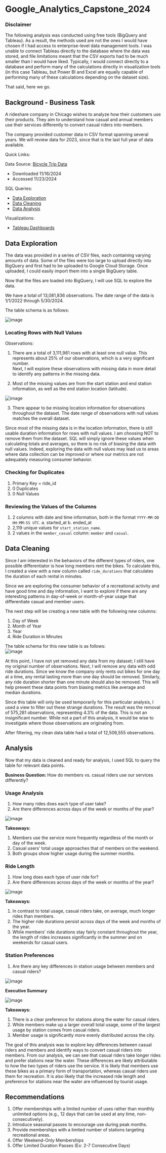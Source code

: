 # Google_Analytics_Capstone_2024

### Disclaimer

The following analysis was conducted using free tools (BigQuery and Tableau). As a result, the methods used are not the ones I would have chosen if I had access to enterprise-level data management tools. I was unable to connect Tableau directly to the database where the data was stored, and file limitations meant that the CSV exports had to be much smaller than I would have liked. Typically, I would connect directly to a database and perform many of the calculations directly in visualization tools (in this case Tableau, but Power BI and Excel are equally capable of performing many of these calculations depending on the dataset size).  

That said, here we go.

## Background - Business Task

A rideshare company in Chicago wishes to analyze how their customers use their products. They aim to understand how casual and annual members use their services differently to convert casual riders into members.  

The company provided customer data in CSV format spanning several years. We will review data for 2023, since that is the last full year of data available. 

Quick Links:

Data Source: [Bicycle Trip Data](https://console.cloud.google.com/bigquery?ws=!1m4!1m3!3m2!1scoursera-project-1-409719!2sBicycle_Data_Coursera_Project)
 - Downloaded 11/16/2024
 - Accessed 11/23/2024

SQL Queries:

- [Data Exploration](https://github.com/Bsmith1886/Google_Analytics_Capstone_2024/blob/bdd38f9ca1368d188453e42c535ac4cf16ec04c6/Data_Exploration.sql)
- [Data Cleaning](https://github.com/Bsmith1886/Google_Analytics_Capstone_2024/blob/bdd38f9ca1368d188453e42c535ac4cf16ec04c6/data_cleaning.sql)
- [Data Analysis](https://github.com/Bsmith1886/Google_Analytics_Capstone_2024/blob/bdd38f9ca1368d188453e42c535ac4cf16ec04c6/data_analysis.sql)

Visualizations:

 - [Tableau Dashboards](https://public.tableau.com/views/GoogleCapstone-BicycleSharingCompanyAnalysis/UsagebyMemberType?:language=en-US&publish=yes&:sid=&:redirect=auth&:display_count=n&:origin=viz_share_link)


## Data Exploration

The data was provided in a series of CSV files, each containing varying amounts of data. Some of the files were too large to upload directly into BigQuery and first had to be uploaded to Google Cloud Storage. Once uploaded, I could easily import them into a single BigQuery table.  

Now that the files are loaded into BigQuery, I will use SQL to explore the data.  

We have a total of 13,081,836 observations. The date range of the data is 1/1/2022 through 5/30/2024.  

The table schema is as follows:  

![image](https://github.com/user-attachments/assets/d18e1b87-c1c1-4165-b4e4-b36f34a6e505)

### Locating Rows with Null Values

Observations:

  1. There are a total of 3,111,981 rows with at least one null value. This represents about 25% of our observations, which is a very significant number.   
  Next, I will explore these observations with missing data in more detail to identify any patterns in the missing data.  
  
  2. Most of the missing values are from the start station and end station information, as well as the end station location (latitude).  
  
  ![image](https://github.com/user-attachments/assets/a54d6879-7dea-47b2-8da7-7366b40ade68)
  
  3. There appear to be missing location information for observations throughout the dataset. The date range of observations with null values matches the 
  overall dataset.  

Since most of the missing data is in the location information, there is still usable duration information for rows with null values. I am choosing NOT to remove them from the dataset. SQL will simply ignore these values when calculating totals and averages, so there is no risk of biasing the data with null values. Indeed, exploring the data with null values may lead us to areas where data collection can be improved or where our metrics are not adequately measuring consumer behavior.  

### Checking for Duplicates

 1. Primary Key = ride_id
 2. 0 Duplicates
 3. 0 Null Values


### Reviewing the Values of the Columns

  1. 2 columns with date and time information, both in the format `YYYY-MM-DD HH:MM:SS UTC`.
    a. started_at
    b. ended_at
  2. 2,119 unique values for `start_station_name`.
  3. 2 values in the `member_casual` column: `member` and `casual`.  

## Data Cleaning

Since I am interested in the behaviors of the different types of riders, one possible differentiator is how long members rent the bikes. To calculate this, I created a view with a new column called `ride_durations` that calculates the duration of each rental in minutes.  

Since we are exploring the consumer behavior of a recreational activity and have good time and day information, I want to explore if there are any interesting patterns in day-of-week or month-of-year usage that differentiate casual and member users.  

The next step will be creating a new table with the following new columns:  

1. Day of Week  
2. Month of Year  
3. Year  
4. Ride Duration in Minutes  

The table schema for this new table is as follows:  
![image](https://github.com/user-attachments/assets/32eff7a4-fd97-4828-a831-624de58fd2ad)

At this point, I have not yet removed any data from my dataset; I still have my original number of observations. Next, I will remove any data with odd ride durations. Since we know the company only rents out bikes for one day at a time, any rental lasting more than one day should be removed. Similarly, any ride duration shorter than one minute should also be removed. This will help prevent these data points from biasing metrics like average and median durations.  

Since this table will only be used temporarily for this particular analysis, I used a view to filter out these strange durations. The result was the removal of 575,281 observations, representing 4.3% of the data. This is not an insignificant number. While not a part of this analysis, it would be wise to investigate where those observations are originating from.  

After filtering, my clean data table had a total of 12,506,555 observations.

## Analysis

Now that my data is cleaned and ready for analysis, I used SQL to query the table for relevant data points. 

**Business Question:** How do members vs. casual riders use our services differently? 

### Usage Analysis
1. How many rides does each type of user take?  
2. Are there differences across days of the week or months of the year?

![image](https://github.com/user-attachments/assets/fccec003-0c5a-4f19-81ce-3548f7a3a628)

**Takeaways:**
1. Members use the service more frequently regardless of the month or day of the week.
2. Casual users' total usage approaches that of members on the weekend.
3. Both groups show higher usage during the summer months.

### Ride Length
1. How long does each type of user ride for?  
2. Are there differences across days of the week or months of the year?

![image](https://github.com/user-attachments/assets/3713dcc5-1fe4-4b2f-a79f-5e4e34eeb089)

**Takeaways:**
1. In contrast to total usage, casual riders take, on average, much longer rides than members.  
2. The higher ride durations persist across days of the week and months of the year.  
3. While members' ride durations stay fairly constant throughout the year, the length of rides increases significantly in the summer and on weekends for casual users.

### Station Preferences
1. Are there any key differences in station usage between members and casual riders?

![image](https://github.com/user-attachments/assets/51f2eb36-0115-4881-98bf-69b2b4434b17)

**Executive Summary**

![image](https://github.com/user-attachments/assets/3679b774-4c90-45f8-b643-e7a2e20d74fc)


**Takeaways:**
1. There is a clear preference for stations along the water for casual riders.  
2. While members make up a larger overall total usage, some of the largest usage by station comes from casual riders.  
3. Member usage is significantly more evenly distributed across the city.  

The goal of this analysis was to explore key differences between casual riders and members and identify ways to convert casual riders into members. From our analysis, we can see that casual riders take longer rides and prefer stations near the water. These differences are likely attributable to how the two types of riders use the service. It is likely that members use these bikes as a primary form of transportation, whereas casual riders use them for recreation. It is also likely that the increased ride length and preference for stations near the water are influenced by tourist usage.  

## Recommendations
1. Offer memberships with a limited number of uses rather than monthly unlimited options (e.g., 12 days that can be used at any time, non-consecutively).  
2. Introduce seasonal passes to encourage use during peak months.  
3. Provide memberships with a limited number of stations targeting recreational areas.
4. Offer Weekend-Only Memberships
5. Offer Limited Duration Passes (Ex: 2-7 Consecutive Days)







